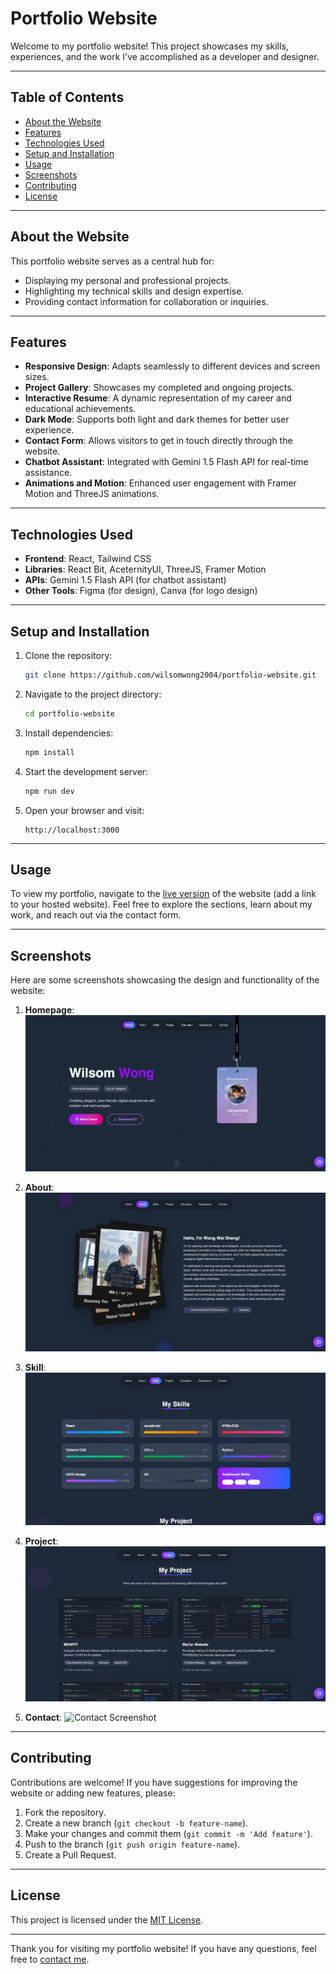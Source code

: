# Portfolio Website

Welcome to my portfolio website! This project showcases my skills, experiences, and the work I've accomplished as a developer and designer.

---

## Table of Contents

* [About the Website](#about-the-website)
* [Features](#features)
* [Technologies Used](#technologies-used)
* [Setup and Installation](#setup-and-installation)
* [Usage](#usage)
* [Screenshots](#screenshots)
* [Contributing](#contributing)
* [License](#license)

---

## About the Website

This portfolio website serves as a central hub for:

* Displaying my personal and professional projects.
* Highlighting my technical skills and design expertise.
* Providing contact information for collaboration or inquiries.

---

## Features

* **Responsive Design**: Adapts seamlessly to different devices and screen sizes.
* **Project Gallery**: Showcases my completed and ongoing projects.
* **Interactive Resume**: A dynamic representation of my career and educational achievements.
* **Dark Mode**: Supports both light and dark themes for better user experience.
* **Contact Form**: Allows visitors to get in touch directly through the website.
* **Chatbot Assistant**: Integrated with Gemini 1.5 Flash API for real-time assistance.
* **Animations and Motion**: Enhanced user engagement with Framer Motion and ThreeJS animations.

---

## Technologies Used

* **Frontend**: React, Tailwind CSS
* **Libraries**: React Bit, AceternityUI, ThreeJS, Framer Motion
* **APIs**: Gemini 1.5 Flash API (for chatbot assistant)
* **Other Tools**: Figma (for design), Canva (for logo design)

---

## Setup and Installation

1. Clone the repository:

   ```bash
   git clone https://github.com/wilsomwong2004/portfolio-website.git
   ```

2. Navigate to the project directory:

   ```bash
   cd portfolio-website
   ```

3. Install dependencies:

   ```bash
   npm install
   ```

4. Start the development server:

   ```bash
   npm run dev
   ```

5. Open your browser and visit:

   ```
   http://localhost:3000
   ```

---

## Usage

To view my portfolio, navigate to the [live version](https://wilsomwong2004.github.io/Wil-s-Portfolio-Website/) of the website (add a link to your hosted website). Feel free to explore the sections, learn about my work, and reach out via the contact form.

---

## Screenshots

Here are some screenshots showcasing the design and functionality of the website:

1. **Homepage**:
   ![Homepage Screenshot](src/assets/screenshot/homepage.jpeg)

2. **About**:
  ![About Screenshot](src/assets/screenshot/about.jpeg)

3. **Skill**:
   ![Skills Screenshot](src/assets/screenshot/skills.jpeg)

5. **Project**:
   ![Project Screenshot](src/assets/screenshot/project.jpeg)

6. **Contact**:
   ![Contact Screenshot](src/assets/screenshot/contact.jepg)

---

## Contributing

Contributions are welcome! If you have suggestions for improving the website or adding new features, please:

1. Fork the repository.
2. Create a new branch (`git checkout -b feature-name`).
3. Make your changes and commit them (`git commit -m 'Add feature'`).
4. Push to the branch (`git push origin feature-name`).
5. Create a Pull Request.

---

## License

This project is licensed under the [MIT License](LICENSE).

---

Thank you for visiting my portfolio website! If you have any questions, feel free to [contact me](mailto:wilsomwong040727@gmail.com).
